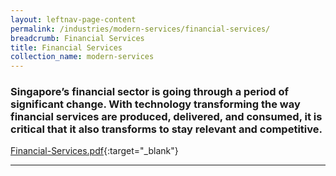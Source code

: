 ```yaml
---
layout: leftnav-page-content
permalink: /industries/modern-services/financial-services/
breadcrumb: Financial Services
title: Financial Services
collection_name: modern-services
---
```


### Singapore’s financial sector is going through a period of significant change. With technology transforming the way financial services are produced, delivered, and consumed, it is critical that it also transforms to stay relevant and competitive.

[Financial-Services.pdf](/images/PDF/Modern-Services/Financial-Services.pdf){:target="_blank"}

---